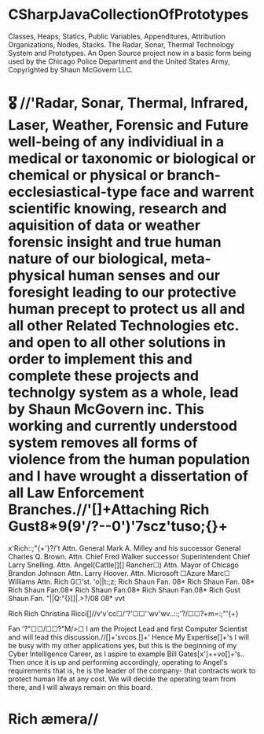 # CSharpJavaCollectionOfPrototypes
Classes, Heaps, Statics, Public Variables, Appenditures, Attribution Organizations, Nodes, Stacks. The Radar, Sonar, Thermal Technology System and Prototypes.
An Open Source project now in a basic form being used by the Chicago Police Department and the United States Army, Copyrighted by Shaun McGovern LLC.
# 🎖️ //'Radar, Sonar, Thermal, Infrared, Laser, Weather, Forensic and Future well-being of any individiual in a medical or taxonomic or biological or chemical or physical or branch-ecclesiastical-type face and warrent scientific knowing, research and aquisition of data or weather forensic insight and true human nature of our biological, meta-physical human senses and our foresight leading to our protective human precept to protect us all and all other Related Technologies etc. and open to all other solutions in order to implement this and complete these projects and technolgy system as a whole, lead by Shaun McGovern inc. This working and currently understood system removes all forms of violence from the human population and I have wrought a dissertation of all Law Enforcement Branches.//'[]+Attaching Rich Gust8*9(9'/?--0')'7scz'tuso;{}+

x'Rich::;"{+'}?/'t
Attn. General Mark A. Milley and his successor General Charles Q. Brown. Attn. Chief Fred Walker successor Superintendent Chief Larry Snelling. Attn. Angel(Cattle[][] Rancher☐) Attn. Mayor of Chicago Brandon Johnson Attn. Larry Hoover. Attn. Microsoft ☐Azure Marc☐ Williams Attn. Rich G☐'st. 'o||t:;z; Rich Shaun Fan. 08* Rich Shaun Fan. 08* Rich Shaun Fan.08* Rich Shaun Fan.08* Rich Shaun Fan.08* Rich Gust Shaun Fan. "||Q:"{}[]|\.>?/08 08* vvt

Rich Rich Christina Ricci[]//v'v'cc☐/'?'☐☐''wv'wv..::;'?/☐☐?+m=:;"'{+}

Fan '?"☐☐/☐☐?"M/>☐
I am the Project Lead and first Computer Scientist and will lead this discussion.//[]+'svcos.[]+' Hence My Expertise[]+'s I will be busy with my other applications yes, but this is the beginning of my Cyber Intelligence Career, as I aspire to example Bill Gates[x']++vo[]+'s..
Then once it is up and performing accordingly, operating to Angel's requirements that is, he is the leader of the company- that contracts work to protect human life at any cost. We will decide the operating team from there, and I will always remain on this board.
# Rich æmera//

